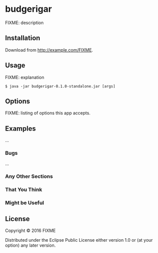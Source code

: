 # budgerigar

FIXME: description

## Installation

Download from http://example.com/FIXME.

## Usage

FIXME: explanation

    $ java -jar budgerigar-0.1.0-standalone.jar [args]

## Options

FIXME: listing of options this app accepts.

## Examples

...

### Bugs

...

### Any Other Sections
### That You Think
### Might be Useful

## License

Copyright © 2016 FIXME

Distributed under the Eclipse Public License either version 1.0 or (at
your option) any later version.

